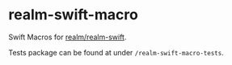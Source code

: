 # realm-swift-macro
Swift Macros for [realm/realm-swift](https://github.com/realm/realm-swift).

Tests package can be found at under `/realm-swift-macro-tests`.
